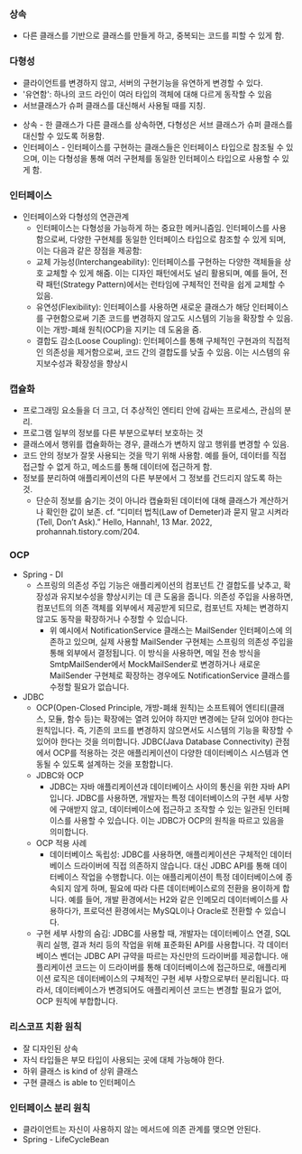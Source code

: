 ### 상속
- 다른 클래스를 기반으로 클래스를 만들게 하고, 중복되는 코드를 피할 수 있게 함. 


### 다형성
- 클라이언트를 변경하지 않고, 서버의 구현기능을 유연하게 변경할 수 있다.
- '유연함': 하나의 코드 라인이 여러 타입의 객체에 대해 다르게 동작할 수 있음
- 서브클래스가 슈퍼 클래스를 대신해서 사용될 때를 지칭. 
* 상속 - 한 클래스가 다른 클래스를 상속하면, 다형성은 서브 클래스가 슈퍼 클래스를 대신할 수 있도록 허용함.
* 인터페이스 - 인터페이스를 구현하는 클래스들은 인터페이스 타입으로 참조될 수 있으며, 이는 다형성을 통해 여러 구현체를 동일한 인터페이스 타입으로 사용할 수 있게 함.

### 인터페이스
- 인터페이스와 다형성의 연관관계 
  - 인터페이스는 다형성을 가능하게 하는 중요한 메커니즘임. 인터페이스를 사용함으로써, 다양한 구현체를 동일한 인터페이스 타입으로 참조할 수 있게 되며, 이는 다음과 같은 장점을 제공함:
  - 교체 가능성(Interchangeability): 인터페이스를 구현하는 다양한 객체들을 상호 교체할 수 있게 해줌. 이는 디자인 패턴에서도 널리 활용되며, 예를 들어, 전략 패턴(Strategy Pattern)에서는 런타임에 구체적인 전략을 쉽게 교체할 수 있음. 
  - 유연성(Flexibility): 인터페이스를 사용하면 새로운 클래스가 해당 인터페이스를 구현함으로써 기존 코드를 변경하지 않고도 시스템의 기능을 확장할 수 있음. 이는 개방-폐쇄 원칙(OCP)을 지키는 데 도움을 줌. 
  - 결합도 감소(Loose Coupling): 인터페이스를 통해 구체적인 구현과의 직접적인 의존성을 제거함으로써, 코드 간의 결합도를 낮출 수 있음. 이는 시스템의 유지보수성과 확장성을 향상시

### 캡슐화
- 프로그래밍 요소들을 더 크고, 더 추상적인 엔티티 안에 감싸는 프로세스, 관심의 분리.
- 프로그램 일부의 정보를 다른 부분으로부터 보호하는 것
- 클래스에서 행위를 캡슐화하는 경우, 클래스가 변하지 않고 행위를 변경할 수 있음.
- 코드 안의 정보가 잘못 사용되는 것을 막기 위해 사용함. 예를 들어, 데이터를 직접 접근할 수 없게 하고, 메소드를 통해 데이터에 접근하게 함.
- 정보를 분리하여 애플리케이션의 다른 부분에서 그 정보를 건드리지 않도록 하는 것. 
  - 단순히 정보를 숨기는 것이 아니라 캡슐화된 데이터에 대해 클래스가 계산하거나 확인한 값이 보존. 
cf. “디미터 법칙(Law of Demeter)과 묻지 말고 시켜라(Tell, Don’t Ask).” Hello, Hannah!, 13 Mar. 2022, prohannah.tistory.com/204.

### OCP
- Spring - DI
  - 스프링의 의존성 주입 기능은 애플리케이션의 컴포넌트 간 결합도를 낮추고, 확장성과 유지보수성을 향상시키는 데 큰 도움을 줍니다. 의존성 주입을 사용하면, 컴포넌트의 의존 객체를 외부에서 제공받게 되므로, 컴포넌트 자체는 변경하지 않고도 동작을 확장하거나 수정할 수 있습니다.
    - 위 예시에서 NotificationService 클래스는 MailSender 인터페이스에 의존하고 있으며, 실제 사용할 MailSender 구현체는 스프링의 의존성 주입을 통해 외부에서 결정됩니다. 이 방식을 사용하면, 메일 전송 방식을 SmtpMailSender에서 MockMailSender로 변경하거나 새로운 MailSender 구현체로 확장하는 경우에도 NotificationService 클래스를 수정할 필요가 없습니다.
- JDBC
  - OCP(Open-Closed Principle, 개방-폐쇄 원칙)는 소프트웨어 엔티티(클래스, 모듈, 함수 등)는 확장에는 열려 있어야 하지만 변경에는 닫혀 있어야 한다는 원칙입니다. 즉, 기존의 코드를 변경하지 않으면서도 시스템의 기능을 확장할 수 있어야 한다는 것을 의미합니다. JDBC(Java Database Connectivity) 관점에서 OCP를 적용하는 것은 애플리케이션이 다양한 데이터베이스 시스템과 연동될 수 있도록 설계하는 것을 포함합니다.
  - JDBC와 OCP 
    - JDBC는 자바 애플리케이션과 데이터베이스 사이의 통신을 위한 자바 API입니다. JDBC를 사용하면, 개발자는 특정 데이터베이스의 구현 세부 사항에 구애받지 않고, 데이터베이스에 접근하고 조작할 수 있는 일관된 인터페이스를 사용할 수 있습니다. 이는 JDBC가 OCP의 원칙을 따르고 있음을 의미합니다.
  - OCP 적용 사례 
    - 데이터베이스 독립성: JDBC를 사용하면, 애플리케이션은 구체적인 데이터베이스 드라이버에 직접 의존하지 않습니다. 대신 JDBC API를 통해 데이터베이스 작업을 수행합니다. 이는 애플리케이션이 특정 데이터베이스에 종속되지 않게 하며, 필요에 따라 다른 데이터베이스로의 전환을 용이하게 합니다. 예를 들어, 개발 환경에서는 H2와 같은 인메모리 데이터베이스를 사용하다가, 프로덕션 환경에서는 MySQL이나 Oracle로 전환할 수 있습니다. 
  - 구현 세부 사항의 숨김: JDBC를 사용할 때, 개발자는 데이터베이스 연결, SQL 쿼리 실행, 결과 처리 등의 작업을 위해 표준화된 API를 사용합니다. 각 데이터베이스 벤더는 JDBC API 규약을 따르는 자신만의 드라이버를 제공합니다. 애플리케이션 코드는 이 드라이버를 통해 데이터베이스에 접근하므로, 애플리케이션 로직은 데이터베이스의 구체적인 구현 세부 사항으로부터 분리됩니다. 따라서, 데이터베이스가 변경되어도 애플리케이션 코드는 변경할 필요가 없어, OCP 원칙에 부합합니다.

### 리스코프 치환 원칙
- 잘 디자인된 상속
- 자식 타입들은 부모 타입이 사용되는 곳에 대체 가능해야 한다.
- 하위 클래스 is kind of 상위 클래스
- 구현 클래스 is able to 인터페이스

### 인터페이스 분리 원칙
- 클라이언트는 자신이 사용하지 않는 메서드에 의존 관계를 맺으면 안된다.
- Spring - LifeCycleBean